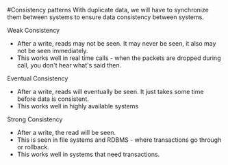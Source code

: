 #Consistency patterns
With duplicate data, we will have to synchronize them between systems to ensure data consistency between systems.

Weak Consistency
- After a write, reads may not be seen. It may never be seen, it also may not be seen immediately.
- This works well in real time calls - when the packets are dropped during call, you don't hear what's said then. 

Eventual Consistency
- After a write, reads will eventually be seen. It just takes some time before data is consistent.
- This works well in highly available systems

Strong Consistency
- After a write, the read will be seen.
- This is seen in file systems and RDBMS - where transactions go through or rollback.
- This works well in systems that need transactions.